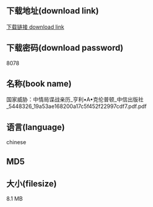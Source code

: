 ## 下载地址(download link)
[下载链接 download link](https://tutu365.netlify.app/?s=%E5%9B%BD%E5%AE%B6%E5%A8%81%E8%83%81%EF%BC%9A%E4%B8%AD%E6%83%85%E5%B1%80%E8%B0%8D%E6%88%98%E4%BA%B2%E5%8E%86_%E4%BA%A8%E5%88%A9%E2%80%A2A%E2%80%A2%E5%85%8B%E4%BC%A6%E6%99%AE%E9%A1%BF_%E4%B8%AD%E4%BF%A1%E5%87%BA%E7%89%88%E7%A4%BE_5448326_19a53ae168200a17c5f452f22997cdf7.pdf)

## 下载密码(download password)
8078

## 名称(book name)
国家威胁：中情局谍战亲历_亨利•A•克伦普顿_中信出版社_5448326_19a53ae168200a17c5f452f22997cdf7.pdf.pdf

## 语言(language)
chinese

## MD5


## 大小(filesize)
8.1 MB
